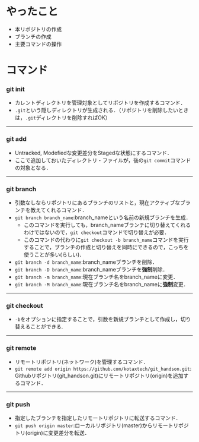 # やったこと
- 本リポジトリの作成
- ブランチの作成
- 主要コマンドの操作


# コマンド
### git init
 - カレントディレクトリを管理対象としてリポジトリを作成するコマンド．
 - ```.git```という隠しディレクトリが生成される．（リポジトリを削除したいときは，```.git```ディレクトリを削除すればOK）
---
### git add
 - Untracked, Modefiedな変更差分をStagedな状態にするコマンド．
 - ここで追加しておいたディレクトリ・ファイルが，後の```git commit```コマンドの対象となる．
---
### git branch
 - 引数なしならリポジトリにあるブランチのリストと，現在アクティブなブランチを教えてくれるコマンド．
 - ```git branch branch_name```:branch_nameという名前の新規ブランチを生成．
   - このコマンドを実行しても，branch_nameブランチに切り替えてくれるわけではないので，```git checkout```コマンドで切り替えが必要．
   - このコマンドの代わりに```git checkout -b branch_name```コマンドを実行することで，ブランチの作成と切り替えを同時にできるので，こっちを使うことが多い(らしい)．
 - ```git branch -d branch_name```:branch_nameブランチを削除．
 - ```git branch -D branch_name```:branch_nameブランチを**強制**削除．
 - ```git branch -m branch_name```:現在ブランチ名をbranch_nameに変更．
 - ```git branch -M branch_name```:現在ブランチ名をbranch_nameに**強制**変更．
---
### git checkout
 - ```-b```をオプションに指定することで，引数を新規ブランチとして作成し，切り替えることができる.
---
### git remote
 - リモートリポジトリ(ネットワーク)を管理するコマンド．
 - ```git remote add origin https://github.com/kotaxtech/git_handson.git```: Githubリポジトリ(git_handson.git)にリモートリポジトリ(origin)を追加するコマンド．
---
### git push
 - 指定したブランチを指定したリモートリポジトリに転送するコマンド．
 - ```git push origin master```:ローカルリポジトリ(master)からリモートリポジトリ(origin)に変更差分を転送．
